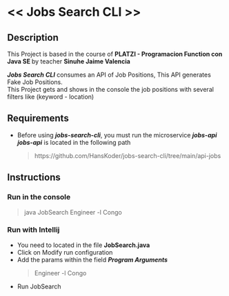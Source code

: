 <h1> << Jobs Search CLI >> </h1>

<h2> Description </h2>
<p>This Project is based in the course of <b> PLATZI - Programacion Function con Java SE </b> by teacher <b> Sinuhe Jaime Valencia </b> </p>
<p>
    <b><i>Jobs Search CLI</i></b> consumes an API of Job Positions, This API generates Fake Job Positions.
    <br /> 
    This Project gets and shows in the console the job positions with several filters like (keyword - location) 
</p>

<h2>Requirements</h2>
<ul>
    <li>
        Before using <b><i>jobs-search-cli</i></b>, you must run the microservice <b><i>jobs-api</i></b>
        <br/> <b><i>jobs-api</i></b> is located in the following path <blockquote>https://github.com/HansKoder/jobs-search-cli/tree/main/api-jobs</blockquote>
    </li>
</ul>

<h2> Instructions </h2>

<h3> Run in the console </h3>

<blockquote>
  java JobSearch Engineer -l Congo
</blockquote>

<h3> Run with Intellij </h3>

<ul>
    <li>You need to located in the file <b>JobSearch.java</b></li>
    <li>Click on Modify run configuration</li>
    <li>Add the params within the field <b><i>Program Arguments</i></b>
        <blockquote>
          Engineer -l Congo
        </blockquote>
    </li>
    <li>Run JobSearch</li>
</ul>

